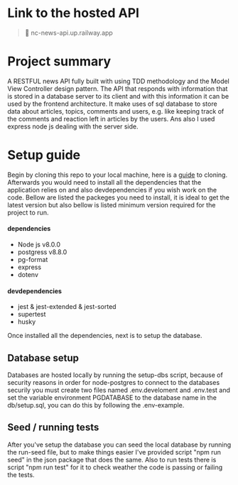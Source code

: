 # Link to the hosted API
>🚀 nc-news-api.up.railway.app

# Project summary
A RESTFUL news API fully built with using TDD methodology and the Model View Controller design pattern. The API that responds with information that is stored in a database server to its client and with this information it can be used by the frontend architecture. It make uses of sql database to store data about articles, topics, comments and users, e.g. like keeping track of the comments and reaction left in articles by the users. Ans also I used express node js dealing with the server side.


# Setup guide 
Begin by cloning this repo to your local machine, here is a [guide](https://github.com/git-guides/git-clone) to cloning. Afterwards you would need to install all the dependencies that the application relies on and also devdependencies if you wish work on the code. Bellow are listed the packeges you need to install, it is ideal to get the latest version but also bellow is listed minimum version required for the project to run.
#### dependencies
* Node js v8.0.0
* postgress v8.8.0
* pg-format
* express
* dotenv
#### devdependencies
* jest & jest-extended & jest-sorted
* supertest
* husky

Once installed all the dependencies, next is to setup the database.

##  Database setup 
Databases are hosted locally by running the setup-dbs script, because of security reasons in order for node-postgres to connect to the databases securily you must create two files named .env.develoment and .env.test and set the variable environment PGDATABASE to the database name in the db/setup.sql, you can do this by following the .env-example.
## Seed / running tests
After you've setup the database you can seed the local database by running the run-seed file, but to make things easier I've provided script "npm run seed" in the json package that does the same. Also to run tests there is script "npm run test" for it to check weather the code is passing or failing the tests. 

